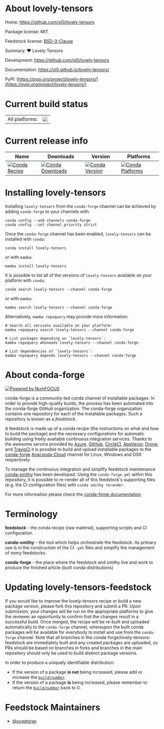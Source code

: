 About lovely-tensors
====================

Home: https://github.com/xl0/lovely-tensors

Package license: MIT

Feedstock license: [BSD-3-Clause](https://github.com/conda-forge/lovely-tensors-feedstock/blob/main/LICENSE.txt)

Summary: ❤️ Lovely Tensors

Development: https://github.com/xl0/lovely-tensors

Documentation: https://xl0.github.io/lovely-tensors/


PyPI: [https://pypi.org/project/lovely-tensors/](https://pypi.org/project/lovely-tensors/)


Current build status
====================


<table><tr><td>All platforms:</td>
    <td>
      <a href="https://dev.azure.com/conda-forge/feedstock-builds/_build/latest?definitionId=18385&branchName=main">
        <img src="https://dev.azure.com/conda-forge/feedstock-builds/_apis/build/status/lovely-tensors-feedstock?branchName=main">
      </a>
    </td>
  </tr>
</table>

Current release info
====================

| Name | Downloads | Version | Platforms |
| --- | --- | --- | --- |
| [![Conda Recipe](https://img.shields.io/badge/recipe-lovely--tensors-green.svg)](https://anaconda.org/conda-forge/lovely-tensors) | [![Conda Downloads](https://img.shields.io/conda/dn/conda-forge/lovely-tensors.svg)](https://anaconda.org/conda-forge/lovely-tensors) | [![Conda Version](https://img.shields.io/conda/vn/conda-forge/lovely-tensors.svg)](https://anaconda.org/conda-forge/lovely-tensors) | [![Conda Platforms](https://img.shields.io/conda/pn/conda-forge/lovely-tensors.svg)](https://anaconda.org/conda-forge/lovely-tensors) |

Installing lovely-tensors
=========================

Installing `lovely-tensors` from the `conda-forge` channel can be achieved by adding `conda-forge` to your channels with:

```
conda config --add channels conda-forge
conda config --set channel_priority strict
```

Once the `conda-forge` channel has been enabled, `lovely-tensors` can be installed with `conda`:

```
conda install lovely-tensors
```

or with `mamba`:

```
mamba install lovely-tensors
```

It is possible to list all of the versions of `lovely-tensors` available on your platform with `conda`:

```
conda search lovely-tensors --channel conda-forge
```

or with `mamba`:

```
mamba search lovely-tensors --channel conda-forge
```

Alternatively, `mamba repoquery` may provide more information:

```
# Search all versions available on your platform:
mamba repoquery search lovely-tensors --channel conda-forge

# List packages depending on `lovely-tensors`:
mamba repoquery whoneeds lovely-tensors --channel conda-forge

# List dependencies of `lovely-tensors`:
mamba repoquery depends lovely-tensors --channel conda-forge
```


About conda-forge
=================

[![Powered by
NumFOCUS](https://img.shields.io/badge/powered%20by-NumFOCUS-orange.svg?style=flat&colorA=E1523D&colorB=007D8A)](https://numfocus.org)

conda-forge is a community-led conda channel of installable packages.
In order to provide high-quality builds, the process has been automated into the
conda-forge GitHub organization. The conda-forge organization contains one repository
for each of the installable packages. Such a repository is known as a *feedstock*.

A feedstock is made up of a conda recipe (the instructions on what and how to build
the package) and the necessary configurations for automatic building using freely
available continuous integration services. Thanks to the awesome service provided by
[Azure](https://azure.microsoft.com/en-us/services/devops/), [GitHub](https://github.com/),
[CircleCI](https://circleci.com/), [AppVeyor](https://www.appveyor.com/),
[Drone](https://cloud.drone.io/welcome), and [TravisCI](https://travis-ci.com/)
it is possible to build and upload installable packages to the
[conda-forge](https://anaconda.org/conda-forge) [Anaconda-Cloud](https://anaconda.org/)
channel for Linux, Windows and OSX respectively.

To manage the continuous integration and simplify feedstock maintenance
[conda-smithy](https://github.com/conda-forge/conda-smithy) has been developed.
Using the ``conda-forge.yml`` within this repository, it is possible to re-render all of
this feedstock's supporting files (e.g. the CI configuration files) with ``conda smithy rerender``.

For more information please check the [conda-forge documentation](https://conda-forge.org/docs/).

Terminology
===========

**feedstock** - the conda recipe (raw material), supporting scripts and CI configuration.

**conda-smithy** - the tool which helps orchestrate the feedstock.
                   Its primary use is in the construction of the CI ``.yml`` files
                   and simplify the management of *many* feedstocks.

**conda-forge** - the place where the feedstock and smithy live and work to
                  produce the finished article (built conda distributions)


Updating lovely-tensors-feedstock
=================================

If you would like to improve the lovely-tensors recipe or build a new
package version, please fork this repository and submit a PR. Upon submission,
your changes will be run on the appropriate platforms to give the reviewer an
opportunity to confirm that the changes result in a successful build. Once
merged, the recipe will be re-built and uploaded automatically to the
`conda-forge` channel, whereupon the built conda packages will be available for
everybody to install and use from the `conda-forge` channel.
Note that all branches in the conda-forge/lovely-tensors-feedstock are
immediately built and any created packages are uploaded, so PRs should be based
on branches in forks and branches in the main repository should only be used to
build distinct package versions.

In order to produce a uniquely identifiable distribution:
 * If the version of a package **is not** being increased, please add or increase
   the [``build/number``](https://docs.conda.io/projects/conda-build/en/latest/resources/define-metadata.html#build-number-and-string).
 * If the version of a package **is** being increased, please remember to return
   the [``build/number``](https://docs.conda.io/projects/conda-build/en/latest/resources/define-metadata.html#build-number-and-string)
   back to 0.

Feedstock Maintainers
=====================

* [@sugatoray](https://github.com/sugatoray/)

